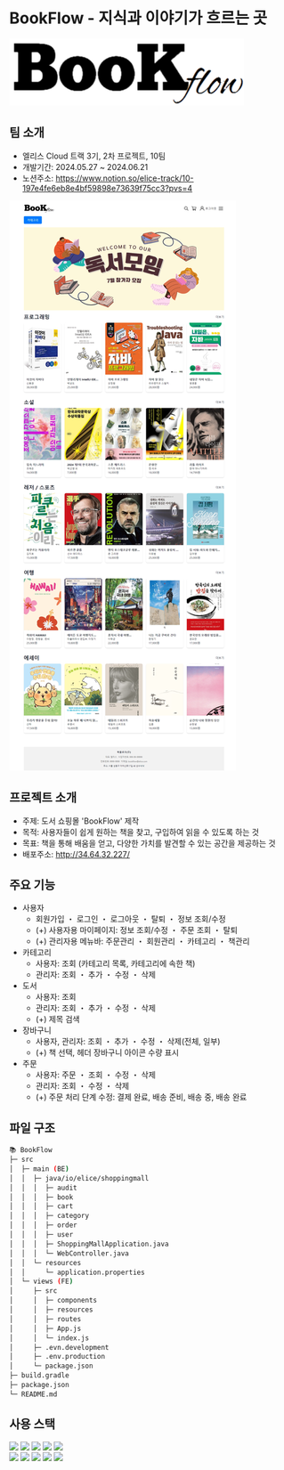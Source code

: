 # BookFlow - 지식과 이야기가 흐르는 곳

![로고](src/views/public/bookflow.png)

## 팀 소개
- 엘리스 Cloud 트랙 3기, 2차 프로젝트, 10팀
- 개발기간: 2024.05.27 ~ 2024.06.21
- 노션주소: https://www.notion.so/elice-track/10-197e4fe6eb8e4bf59898e73639f75cc3?pvs=4

![alt text](image.png)

## 프로젝트 소개
- 주제: 도서 쇼핑몰 'BookFlow' 제작
- 목적: 사용자들이 쉽게 원하는 책을 찾고, 구입하여 읽을 수 있도록 하는 것
- 목표: 책을 통해 배움을 얻고, 다양한 가치를 발견할 수 있는 공간을 제공하는 것
- 배포주소: http://34.64.32.227/


## 주요 기능
- 사용자
    - 회원가입 ・ 로그인 ・ 로그아웃 ・ 탈퇴  ・ 정보 조회/수정
    - (+) 사용자용 마이페이지: 정보 조회/수정 ・ 주문 조회 ・ 탈퇴
    - (+) 관리자용 메뉴바: 주문관리 ・ 회원관리 ・ 카테고리 ・ 책관리
- 카테고리 
    - 사용자: 조회 (카테고리 목록, 카테고리에 속한 책)
    - 관리자: 조회 ・ 추가 ・ 수정 ・ 삭제
- 도서
    - 사용자: 조회
    - 관리자: 조회 ・ 추가 ・ 수정 ・ 삭제
    - (+) 제목 검색
- 장바구니
    - 사용자, 관리자: 조회 ・ 추가 ・ 수정 ・ 삭제(전체, 일부)
    - (+) 책 선택, 헤더 장바구니 아이콘 수량 표시
- 주문
    - 사용자: 주문 ・ 조회 ・ 수정 ・ 삭제
    - 관리자: 조회 ・ 수정 ・ 삭제 
    - (+) 주문 처리 단계 수정: 결제 완료, 배송 준비, 배송 중, 배송 완료


## 파일 구조
```bash
📚 BookFlow
├─ src
│  ├─ main (BE)
│  │  ├─ java/io/elice/shoppingmall
│  │  │  ├─ audit
│  │  │  ├─ book
│  │  │  ├─ cart
│  │  │  ├─ category
│  │  │  ├─ order
│  │  │  ├─ user
│  │  │  ├─ ShoppingMallApplication.java
│  │  │  └─ WebController.java
│  │  └─ resources
│  │     └─ application.properties
│  └─ views (FE)
│     ├─ src
│     │  ├─ components
│     │  ├─ resources
│     │  ├─ routes
│     │  ├─ App.js
│     │  └─ index.js
│     ├─ .evn.development
│     ├─ .env.production
│     └─ package.json
├─ build.gradle
├─ package.json
└─ README.md
```


## 사용 스택
<div>
    <img src="https://img.shields.io/badge/React-61DAFB?style=for-the-badge&logo=React&logoColor=white">
    <img src="https://img.shields.io/badge/html5-E34F26?style=for-the-badge&logo=html5&logoColor=white">  
    <img src="https://img.shields.io/badge/javascript-F7DF1E?style=for-the-badge&logo=javascript&logoColor=white">  
    <img src="https://img.shields.io/badge/css3-1572B6?style=for-the-badge&logo=css3&logoColor=white">    
    <img src="https://img.shields.io/badge/chakraui-319795?style=for-the-badge&logo=chakraui&logoColor=white">    
</div>
<div>
    <img src="https://img.shields.io/badge/springboot-6DB33F?style=for-the-badge&logo=springboot&logoColor=white">
    <img src="https://img.shields.io/badge/openjdk-000000?style=for-the-badge&logo=openjdk&logoColor=white">
    <img src="https://img.shields.io/badge/mysql-4479A1?style=for-the-badge&logo=mysql&logoColor=white">
    <img src="https://img.shields.io/badge/gradle-02303A?style=for-the-badge&logo=gradle&logoColor=white">
    <img src="https://img.shields.io/badge/gitlab-FC6D26?style=for-the-badge&logo=gitlab&logoColor=white">
</div>

